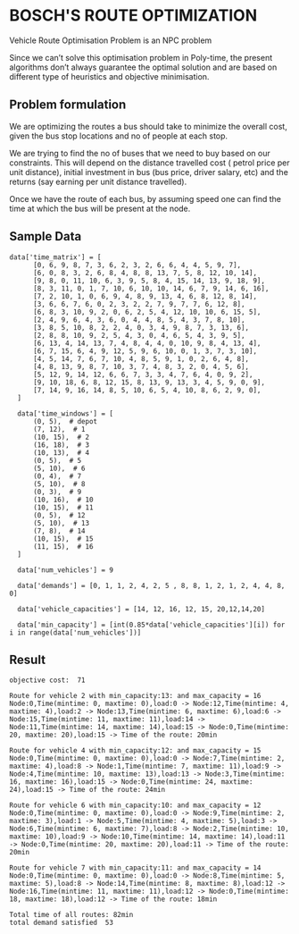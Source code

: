 # BOSCH'S ROUTE OPTIMIZATION

Vehicle Route Optimisation Problem is an NPC problem

Since we can’t solve this optimisation problem in Poly-time, the present algorithms don’t always guarantee
the optimal solution and are based on different type of heuristics and objective minimisation.

## Problem formulation
We are optimizing the routes a bus should take to minimize the overall cost, given the bus stop locations and no of people at each stop.

We are trying to find the no of buses that we need to buy based on our constraints. This will depend on the distance travelled cost ( petrol price per unit distance), initial investment in bus (bus price, driver salary, etc) and the returns (say earning per unit distance travelled).

Once we have the route of each bus, by assuming speed one can find the time at which the bus will be present at the node. 

## Sample Data

``` 
data['time_matrix'] = [
      [0, 6, 9, 8, 7, 3, 6, 2, 3, 2, 6, 6, 4, 4, 5, 9, 7],
      [6, 0, 8, 3, 2, 6, 8, 4, 8, 8, 13, 7, 5, 8, 12, 10, 14],
      [9, 8, 0, 11, 10, 6, 3, 9, 5, 8, 4, 15, 14, 13, 9, 18, 9],
      [8, 3, 11, 0, 1, 7, 10, 6, 10, 10, 14, 6, 7, 9, 14, 6, 16],
      [7, 2, 10, 1, 0, 6, 9, 4, 8, 9, 13, 4, 6, 8, 12, 8, 14],
      [3, 6, 6, 7, 6, 0, 2, 3, 2, 2, 7, 9, 7, 7, 6, 12, 8],
      [6, 8, 3, 10, 9, 2, 0, 6, 2, 5, 4, 12, 10, 10, 6, 15, 5],
      [2, 4, 9, 6, 4, 3, 6, 0, 4, 4, 8, 5, 4, 3, 7, 8, 10],
      [3, 8, 5, 10, 8, 2, 2, 4, 0, 3, 4, 9, 8, 7, 3, 13, 6],
      [2, 8, 8, 10, 9, 2, 5, 4, 3, 0, 4, 6, 5, 4, 3, 9, 5],
      [6, 13, 4, 14, 13, 7, 4, 8, 4, 4, 0, 10, 9, 8, 4, 13, 4],
      [6, 7, 15, 6, 4, 9, 12, 5, 9, 6, 10, 0, 1, 3, 7, 3, 10],
      [4, 5, 14, 7, 6, 7, 10, 4, 8, 5, 9, 1, 0, 2, 6, 4, 8],
      [4, 8, 13, 9, 8, 7, 10, 3, 7, 4, 8, 3, 2, 0, 4, 5, 6],
      [5, 12, 9, 14, 12, 6, 6, 7, 3, 3, 4, 7, 6, 4, 0, 9, 2],
      [9, 10, 18, 6, 8, 12, 15, 8, 13, 9, 13, 3, 4, 5, 9, 0, 9],
      [7, 14, 9, 16, 14, 8, 5, 10, 6, 5, 4, 10, 8, 6, 2, 9, 0],
  ]

  data['time_windows'] = [
      (0, 5),  # depot
      (7, 12),  # 1
      (10, 15),  # 2
      (16, 18),  # 3
      (10, 13),  # 4
      (0, 5),  # 5
      (5, 10),  # 6
      (0, 4),  # 7
      (5, 10),  # 8
      (0, 3),  # 9
      (10, 16),  # 10
      (10, 15),  # 11
      (0, 5),  # 12
      (5, 10),  # 13
      (7, 8),  # 14
      (10, 15),  # 15
      (11, 15),  # 16
  ]

  data['num_vehicles'] = 9

  data['demands'] = [0, 1, 1, 2, 4, 2, 5 , 8, 8, 1, 2, 1, 2, 4, 4, 8, 0]

  data['vehicle_capacities'] = [14, 12, 16, 12, 15, 20,12,14,20]

  data['min_capacity'] = [int(0.85*data['vehicle_capacities'][i]) for i in range(data['num_vehicles'])]

```


## Result

```
objective cost:  71

Route for vehicle 2 with min_capacity:13: and max_capacity = 16
Node:0,Time(mintime: 0, maxtime: 0),load:0 -> Node:12,Time(mintime: 4, maxtime: 4),load:2 -> Node:13,Time(mintime: 6, maxtime: 6),load:6 -> Node:15,Time(mintime: 11, maxtime: 11),load:14 -> Node:11,Time(mintime: 14, maxtime: 14),load:15 -> Node:0,Time(mintime: 20, maxtime: 20),load:15 -> Time of the route: 20min

Route for vehicle 4 with min_capacity:12: and max_capacity = 15
Node:0,Time(mintime: 0, maxtime: 0),load:0 -> Node:7,Time(mintime: 2, maxtime: 4),load:8 -> Node:1,Time(mintime: 7, maxtime: 11),load:9 -> Node:4,Time(mintime: 10, maxtime: 13),load:13 -> Node:3,Time(mintime: 16, maxtime: 16),load:15 -> Node:0,Time(mintime: 24, maxtime: 24),load:15 -> Time of the route: 24min

Route for vehicle 6 with min_capacity:10: and max_capacity = 12
Node:0,Time(mintime: 0, maxtime: 0),load:0 -> Node:9,Time(mintime: 2, maxtime: 3),load:1 -> Node:5,Time(mintime: 4, maxtime: 5),load:3 -> Node:6,Time(mintime: 6, maxtime: 7),load:8 -> Node:2,Time(mintime: 10, maxtime: 10),load:9 -> Node:10,Time(mintime: 14, maxtime: 14),load:11 -> Node:0,Time(mintime: 20, maxtime: 20),load:11 -> Time of the route: 20min

Route for vehicle 7 with min_capacity:11: and max_capacity = 14
Node:0,Time(mintime: 0, maxtime: 0),load:0 -> Node:8,Time(mintime: 5, maxtime: 5),load:8 -> Node:14,Time(mintime: 8, maxtime: 8),load:12 -> Node:16,Time(mintime: 11, maxtime: 11),load:12 -> Node:0,Time(mintime: 18, maxtime: 18),load:12 -> Time of the route: 18min

Total time of all routes: 82min
total demand satisfied  53
```